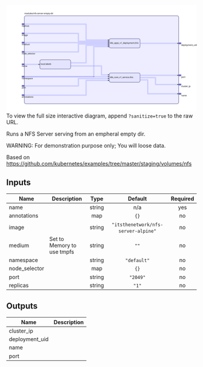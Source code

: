 <img src="diagram.svg"/>To view the full size interactive diagram, append ```?sanitize=true``` to the raw URL.

Runs a NFS Server serving from an empheral empty dir.

WARNING: For demonstration purpose only; You will loose data.

Based on https://github.com/kubernetes/examples/tree/master/staging/volumes/nfs

## Inputs

| Name | Description | Type | Default | Required |
|------|-------------|:----:|:-----:|:-----:|
| name |  | string | n/a | yes |
| annotations |  | map | `{}` | no |
| image |  | string | `"itsthenetwork/nfs-server-alpine"` | no |
| medium | Set to Memory to use tmpfs | string | `""` | no |
| namespace |  | string | `"default"` | no |
| node\_selector |  | map | `{}` | no |
| port |  | string | `"2049"` | no |
| replicas |  | string | `"1"` | no |

## Outputs

| Name | Description |
|------|-------------|
| cluster\_ip |  |
| deployment\_uid |  |
| name |  |
| port |  |

